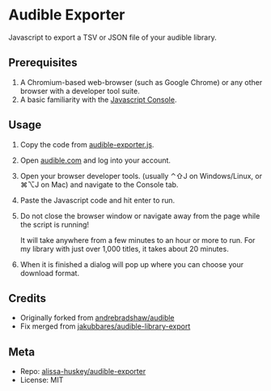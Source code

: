 Audible Exporter
================

Javascript to export a TSV or JSON file of your audible library.

Prerequisites
-------------

1. A Chromium-based web-browser (such as Google Chrome) or any other browser
   with a developer tool suite.
2. A basic familiarity with the
   [Javascript Console](https://developer.chrome.com/docs/devtools/console/javascript/).

Usage
-----

1. Copy the code from [audible-exporter.js](build/audible-exporter.js).
1. Open [audible.com](http://audible.com) and log into your account.
1. Open your browser developer tools. (usually ⌃⇧J on Windows/Linux, or ⌘⌥J on Mac) and
   navigate to the Console tab.
1. Paste the Javascript code and hit enter to run.
1. Do not close the browser window or navigate away from the page while the script is running!

   It will take anywhere from a few minutes to an hour or more to run. For my
   library with just over 1,000 titles, it takes about 20 minutes.
1. When it is finished a dialog will pop up where you can choose your download format.

Credits
-------

* Originally forked from [andrebradshaw/audible](https://github.com/andrebradshaw/audible)
* Fix merged from [jakubbares/audible-library-export](https://github.com/jakubbares/audible-library-export)

Meta
----

* Repo: [alissa-huskey/audible-exporter](https://github.com/alissa-huskey/audible-exporter)
* License: MIT
